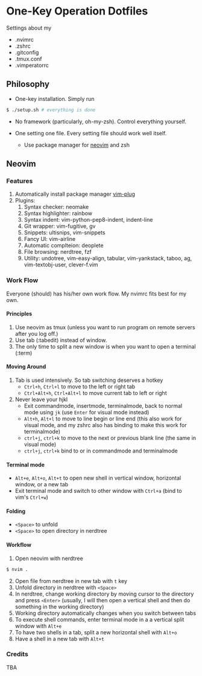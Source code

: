 # One-Key Operation Dotfiles

Settings about my
* .nvimrc
* .zshrc
* .gitconfig
* .tmux.conf
* .vimperatorrc

## Philosophy
* One-key installation. Simply run
```bash
$ ./setup.sh # everything is done

```

* No framework (particularly, oh-my-zsh). Control everything yourself.

* One setting one file. Every setting file should work well itself.
    * Use package manager for [neovim](https://github.com/neovim/neovim/wiki/Installing-Neovim) and zsh


## Neovim

### Features
1. Automatically install package manager [vim-plug](https://github.com/junegunn/vim-plug)
2. Plugins:
    1. Syntax checker: neomake
    2. Syntax highlighter: rainbow
    3. Syntax indent: vim-python-pep8-indent, indent-line
    4. Git wrapper: vim-fugitive, gv
    5. Snippets: ultisnips, vim-snippets
    6. Fancy UI: vim-airline
    7. Automatic complteion: deoplete
    8. File browsing: nerdtree, fzf
    9. Utility: undotree, vim-easy-align, tabular, vim-yankstack, taboo, ag, vim-textobj-user, clever-f.vim


### Work Flow
Everyone (should) has his/her own work flow. My nvimrc fits best for my own.

#### Principles
1. Use neovim as tmux (unless you want to run program on remote servers after you log off.)
2. Use tab (:tabedit) instead of window.
3. The only time to split a new window is when you want to open a terminal (:term)

#### Moving Around
1. Tab is used intensively. So tab switching deserves a hotkey
    * `Ctrl+h`, `Ctrl+l` to move to the left or right tab
    * `Ctrl+Alt+h`, `Ctrl+Alt+l` to move current tab to left or right
2. Never leave your hjkl
    * Exit commandmode, insertmode, terminalmode, back to normal mode using `jk` (use `Enter` for visual mode instead)
    * `Alt+h`, `Alt+l` to move to line begin or line end (this also work for visual mode, and my zshrc also has binding to make this work for terminalmode)
    * `ctrl+j`, `ctrl+k` to move to the next or previous blank line (the same in visual mode)
    * `ctrl+j`, `ctrl+k` bind to <Down> or <Up> in commandmode and terminalmode

#### Terminal mode
* `Alt+e`, `Alt+o`, `Alt+t` to open new shell in vertical window, horizontal window, or a new tab
* Exit terminal mode and switch to other window with `Ctrl+a` (bind to vim's `Ctrl+w`)

#### Folding
* `<Space>` to unfold
* `<Space>` to open directory in nerdtree

#### Workflow
1. Open neovim with nerdtree
```bash
$ nvim .
```
2. Open file from nerdtree in new tab with `t` key
3. Unfold directory in nerdtree with `<Space>`
4. In nerdtree, change working directory by moving cursor to the directory and press `<Enter>` (usually, I will then open a vertical shell and then do something in the working directory)
3. Working directory automatically changes when you switch between tabs
4. To execute shell commands, enter terminal mode in a a vertical split window with `Alt+e`
5. To have two shells in a tab, split a new horizontal shell with `Alt+o`
6. Have a shell in a new tab with `Alt+t`

### Credits
TBA
